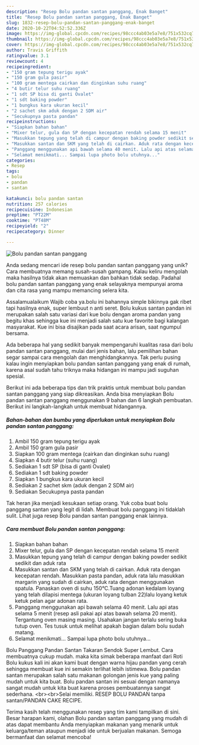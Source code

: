 ```yaml
---
description: "Resep Bolu pandan santan panggang, Enak Banget"
title: "Resep Bolu pandan santan panggang, Enak Banget"
slug: 1832-resep-bolu-pandan-santan-panggang-enak-banget
date: 2020-10-22T04:52:52.336Z
image: https://img-global.cpcdn.com/recipes/98ccc4ab03e5a7e8/751x532cq70/bolu-pandan-santan-panggang-foto-resep-utama.jpg
thumbnail: https://img-global.cpcdn.com/recipes/98ccc4ab03e5a7e8/751x532cq70/bolu-pandan-santan-panggang-foto-resep-utama.jpg
cover: https://img-global.cpcdn.com/recipes/98ccc4ab03e5a7e8/751x532cq70/bolu-pandan-santan-panggang-foto-resep-utama.jpg
author: Travis Griffith
ratingvalue: 3.1
reviewcount: 4
recipeingredient:
- "150 gram tepung terigu ayak"
- "150 gram gula pasir"
- "100 gram mentega cairkan dan dinginkan suhu ruang"
- "4 butir telur suhu ruang"
- "1 sdt SP bisa di ganti Ovalet"
- "1 sdt baking powder"
- "1 bungkus kara ukuran kecil"
- "2 sachet skm aduk dengan 2 SDM air"
- "Secukupnya pasta pandan"
recipeinstructions:
- "Siapkan bahan bahan"
- "Mixer telur, gula dan SP dengan kecepatan rendah selama 15 menit"
- "Masukkan tepung yang telah di campur dengan baking powder sedikit sedikit dan aduk rata"
- "Masukkan santan dan SKM yang telah di cairkan. Aduk rata dengan kecepatan rendah. Masukkan pasta pandan, aduk rata lalu masukkan margarin yang sudah di cairkan, aduk rata dengan menggunakan spatula. Panaskan oven di suhu 150°C.Tuang adonan kedalam loyang yang telah dilapisi mentega (ukuran loyang tulban 22)lalu loyang ketuk ketuk pelan agar adonan rata."
- "Panggang menggunakan api bawah selama 40 menit. Lalu api atas selama 5 menit (resep asli pakai api atas bawah selama 20 menit). Tergantung oven masing masing. Usahakan jangan terlalu sering buka tutup oven. Tes tusuk untuk melihat apakah bagian dalam bolu sudah matang."
- "Selamat menikmati... Sampai lupa photo bolu utuhnya..."
categories:
- Resep
tags:
- bolu
- pandan
- santan

katakunci: bolu pandan santan 
nutrition: 257 calories
recipecuisine: Indonesian
preptime: "PT22M"
cooktime: "PT48M"
recipeyield: "2"
recipecategory: Dinner

---
```



![Bolu pandan santan panggang](https://img-global.cpcdn.com/recipes/98ccc4ab03e5a7e8/751x532cq70/bolu-pandan-santan-panggang-foto-resep-utama.jpg)

Anda sedang mencari ide resep bolu pandan santan panggang yang unik? Cara membuatnya memang susah-susah gampang. Kalau keliru mengolah maka hasilnya tidak akan memuaskan dan bahkan tidak sedap. Padahal bolu pandan santan panggang yang enak selayaknya mempunyai aroma dan cita rasa yang mampu memancing selera kita.

Assalamualaikum Wajib coba ya.bolu ini bahannya simple bikinnya gak ribet tapi hasilnya enak, super lembuut n anti seret. Bolu kukus santan pandan ini merupakan salah satu variasi dari kue bolu dengan aroma pandan yang begitu khas sehingga kue ini menjadi salah satu kue favorite bagi kalangan masyarakat. Kue ini bisa disajikan pada saat acara arisan, saat ngumpul bersama.

Ada beberapa hal yang sedikit banyak mempengaruhi kualitas rasa dari bolu pandan santan panggang, mulai dari jenis bahan, lalu pemilihan bahan segar sampai cara mengolah dan menghidangkannya. Tak perlu pusing kalau ingin menyiapkan bolu pandan santan panggang yang enak di rumah, karena asal sudah tahu triknya maka hidangan ini mampu jadi suguhan spesial.


Berikut ini ada beberapa tips dan trik praktis untuk membuat bolu pandan santan panggang yang siap dikreasikan. Anda bisa menyiapkan Bolu pandan santan panggang menggunakan 9 bahan dan 6 langkah pembuatan. Berikut ini langkah-langkah untuk membuat hidangannya.

<!--inarticleads1-->

##### Bahan-bahan dan bumbu yang diperlukan untuk menyiapkan Bolu pandan santan panggang:

1. Ambil 150 gram tepung terigu ayak
1. Ambil 150 gram gula pasir
1. Siapkan 100 gram mentega (cairkan dan dinginkan suhu ruang)
1. Siapkan 4 butir telur (suhu ruang)
1. Sediakan 1 sdt SP (bisa di ganti Ovalet)
1. Sediakan 1 sdt baking powder
1. Siapkan 1 bungkus kara ukuran kecil
1. Sediakan 2 sachet skm (aduk dengan 2 SDM air)
1. Sediakan Secukupnya pasta pandan


Tak heran jika menjadi kesukaan setiap orang. Yuk coba buat bolu panggang santan yang legit di lidah. Membuat bolu panggang ini tidaklah sulit. Lihat juga resep Bolu pandan santan panggang enak lainnya. 

<!--inarticleads2-->

##### Cara membuat Bolu pandan santan panggang:

1. Siapkan bahan bahan
1. Mixer telur, gula dan SP dengan kecepatan rendah selama 15 menit
1. Masukkan tepung yang telah di campur dengan baking powder sedikit sedikit dan aduk rata
1. Masukkan santan dan SKM yang telah di cairkan. Aduk rata dengan kecepatan rendah. Masukkan pasta pandan, aduk rata lalu masukkan margarin yang sudah di cairkan, aduk rata dengan menggunakan spatula. Panaskan oven di suhu 150°C.Tuang adonan kedalam loyang yang telah dilapisi mentega (ukuran loyang tulban 22)lalu loyang ketuk ketuk pelan agar adonan rata.
1. Panggang menggunakan api bawah selama 40 menit. Lalu api atas selama 5 menit (resep asli pakai api atas bawah selama 20 menit). Tergantung oven masing masing. Usahakan jangan terlalu sering buka tutup oven. Tes tusuk untuk melihat apakah bagian dalam bolu sudah matang.
1. Selamat menikmati... Sampai lupa photo bolu utuhnya...


Bolu Panggang Pandan Santan Takaran Sendok Super Lembut. Cara membuatnya cukup mudah. maka kita simak beberapa manfaat dari Roti Bolu kukus kali ini akan kami buat dengan warna hijau pandan yang cerah sehingga membuat kue ini semakin terlihat lebih istimewa. Bolu pandan santan merupakan salah satu makanan golongan jenis kue yang paling mudah untuk kita buat. Bolu pandan santan ini sesuai dengan namanya sangat mudah untuk kita buat karena proses pembuatannya sangat sederhana. &lt;br&gt;&lt;br&gt;Selai memiliki. RESEP BOLU PANDAN tanpa santan/PANDAN CAKE RECIPE. 

Terima kasih telah menggunakan resep yang tim kami tampilkan di sini. Besar harapan kami, olahan Bolu pandan santan panggang yang mudah di atas dapat membantu Anda menyiapkan makanan yang menarik untuk keluarga/teman ataupun menjadi ide untuk berjualan makanan. Semoga bermanfaat dan selamat mencoba!
